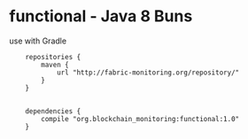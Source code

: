 # functional - Java 8 Buns

use with Gradle

        repositories {
            maven {
                url "http://fabric-monitoring.org/repository/"
            }
        }


        dependencies {
            compile "org.blockchain_monitoring:functional:1.0"
        }
